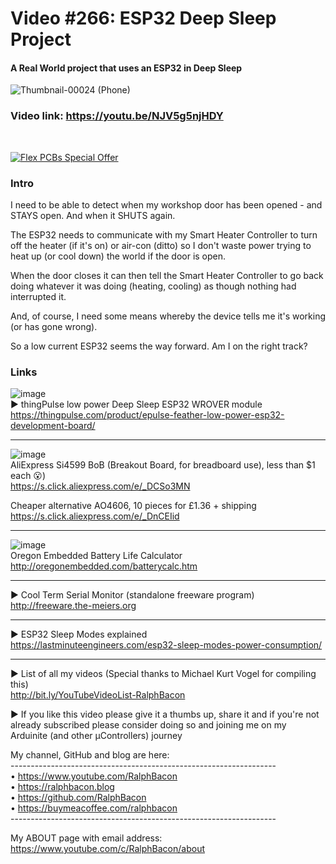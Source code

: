 # Video #266: ESP32 Deep Sleep Project
#### A Real World project that uses an ESP32 in Deep Sleep  
![Thumbnail-00024 (Phone)](https://user-images.githubusercontent.com/20911308/236845987-85f29879-7de7-4652-9307-35f5792a9c5e.png)  

### Video link: https://youtu.be/NJV5g5njHDY  
<br>  

[![Flex PCBs Special Offer](https://user-images.githubusercontent.com/20911308/226928395-0f7add24-e5ca-4b13-a819-d330ae9f5f77.gif "PCBWay - up to 60% off Flex/Rigid PCBs")](https://pcbway.com/)  

### Intro  
I need to be able to detect when my workshop door has been opened - and STAYS open. And when it SHUTS again. 

The ESP32 needs to communicate with my Smart Heater Controller to turn off the heater (if it's on) or air-con (ditto) so I don't waste power trying to heat up (or cool down) the world if the door is open.

When the door closes it can then tell the Smart Heater Controller to go back doing whatever it was doing (heating, cooling) as though nothing had interrupted it.

And, of course, I need some means whereby the device tells me it's working (or has gone wrong).  

So a low current ESP32 seems the way forward. Am I on the right track?  

### Links  
![image](https://user-images.githubusercontent.com/20911308/236849220-8723ed28-25b6-4a1e-873b-3a7556139c7c.png)  
► thingPulse low power Deep Sleep ESP32 WROVER module  
https://thingpulse.com/product/epulse-feather-low-power-esp32-development-board/  

---

![image](https://user-images.githubusercontent.com/20911308/236874965-d41bd558-ab3d-481d-aa50-74ccdcb81a99.png)  
AliExpress Si4599 BoB (Breakout Board, for breadboard use), less than $1 each 😮)  
https://s.click.aliexpress.com/e/_DCSo3MN  

Cheaper alternative AO4606, 10 pieces for £1.36 + shipping  
https://s.click.aliexpress.com/e/_DnCEIid  

---

![image](https://user-images.githubusercontent.com/20911308/236849893-011521bb-4401-4058-b457-e0b3787d01e5.png)  
Oregon Embedded Battery Life Calculator  
http://oregonembedded.com/batterycalc.htm

---

► Cool Term Serial Monitor (standalone freeware program)  
http://freeware.the-meiers.org  

---

► ESP32 Sleep Modes explained  
https://lastminuteengineers.com/esp32-sleep-modes-power-consumption/  

---

► List of all my videos
(Special thanks to Michael Kurt Vogel for compiling this)  
http://bit.ly/YouTubeVideoList-RalphBacon

► If you like this video please give it a thumbs up, share it and if you're not already subscribed please consider doing so and joining me on my Arduinite (and other μControllers) journey

My channel, GitHub and blog are here:  
\------------------------------------------------------------------  
• https://www.youtube.com/RalphBacon  
• https://ralphbacon.blog  
• https://github.com/RalphBacon  
• https://buymeacoffee.com/ralphbacon  
\------------------------------------------------------------------

My ABOUT page with email address: https://www.youtube.com/c/RalphBacon/about
